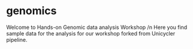# genomics
Welcome to Hands-on Genomic data analysis Workshop
/n Here you find sample data for the analysis for our workshop forked from Unicycler pipeline.
